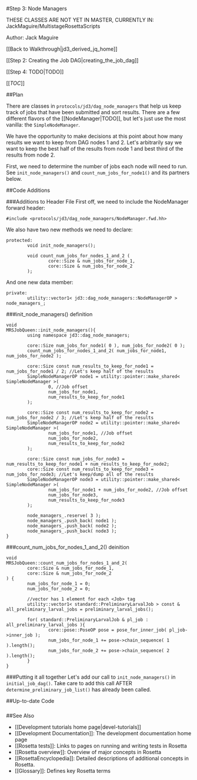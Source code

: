 #Step 3: Node Managers

THESE CLASSES ARE NOT YET IN MASTER, CURRENTLY IN: JackMaguire/MultistageRosettaScripts

Author: Jack Maguire

[[Back to Walkthrough|jd3_derived_jq_home]]

[[Step 2: Creating the Job DAG|creating_the_job_dag]]

[[Step 4: TODO|TODO]]

[[_TOC_]]

##Plan

There are classes in `protocols/jd3/dag_node_managers` that help us keep track of jobs that have been submitted and sort results.
There are a few different flavors of the [[NodeManager|TODO]], but let's just use the most vanilla: the `SimpleNodeManager`.

We have the opportunity to make decisions at this point about how many results we want to keep from DAG nodes 1 and 2.
Let's arbitrarily say we want to keep the best half of the results from node 1 and best third of the results from node 2.

First, we need to determine the number of jobs each node will need to run.
See `init_node_managers()` and `count_num_jobs_for_node1()` and its partners below.

##Code Additions

###Additions to Header File
First off, we need to include the NodeManager forward header:
```
#include <protocols/jd3/dag_node_managers/NodeManager.fwd.hh>
```

We also have two new methods we need to declare:
```
protected:
        void init_node_managers();

        void count_num_jobs_for_nodes_1_and_2 (
                core::Size & num_jobs_for_node_1,
                core::Size & num_jobs_for_node_2
        );
```

And one new data member:
```
private:
        utility::vector1< jd3::dag_node_managers::NodeManagerOP > node_managers_;
```

###init_node_managers() definition
```
void
MRSJobQueen::init_node_managers(){
        using namespace jd3::dag_node_managers;

        core::Size num_jobs_for_node1( 0 ), num_jobs_for_node2( 0 );
        count_num_jobs_for_nodes_1_and_2( num_jobs_for_node1, num_jobs_for_node2 );

        core::Size const num_results_to_keep_for_node1 = num_jobs_for_node1 / 2; //Let's keep half of the results
        SimpleNodeManagerOP node1 = utility::pointer::make_shared< SimpleNodeManager >(
                0, //Job offset
                num_jobs_for_node1,
                num_results_to_keep_for_node1
        );

        core::Size const num_results_to_keep_for_node2 = num_jobs_for_node2 / 3; //Let's keep half of the results
        SimpleNodeManagerOP node2 = utility::pointer::make_shared< SimpleNodeManager >(
                num_jobs_for_node1, //Job offset
                num_jobs_for_node2,
                num_results_to_keep_for_node2
        );

        core::Size const num_jobs_for_node3 = num_results_to_keep_for_node1 + num_results_to_keep_for_node2;
        core::Size const num_results_to_keep_for_node3 = num_jobs_for_node3; //Let's keep/dump all of the results
        SimpleNodeManagerOP node3 = utility::pointer::make_shared< SimpleNodeManager >(
                num_jobs_for_node1 + num_jobs_for_node2, //Job offset
                num_jobs_for_node3,
                num_results_to_keep_for_node3
        );

        node_managers_.reserve( 3 );
        node_managers_.push_back( node1 );
        node_managers_.push_back( node2 );
        node_managers_.push_back( node3 );
}
```

###count_num_jobs_for_nodes_1_and_2() deinition
```
void
MRSJobQueen::count_num_jobs_for_nodes_1_and_2(
        core::Size & num_jobs_for_node_1,
        core::Size & num_jobs_for_node_2
) {
        num_jobs_for_node_1 = 0;
        num_jobs_for_node_2 = 0;

        //vector has 1 element for each <Job> tag
        utility::vector1< standard::PreliminaryLarvalJob > const & all_preliminary_larval_jobs = preliminary_larval_jobs();

        for( standard::PreliminaryLarvalJob & pl_job : all_preliminary_larval_jobs ){
                core::pose::PoseOP pose = pose_for_inner_job( pl_job->inner_job );
                num_jobs_for_node_1 += pose->chain_sequence( 1 ).length();
                num_jobs_for_node_2 += pose->chain_sequence( 2 ).length();
        }
}
```

###Putting it all together
Let's add our call to `init_node_managers()` in	`initial_job_dag()`.
Take care to add this call AFTER `determine_preliminary_job_list()` has already been called.

##Up-to-date Code

###

###

##See Also

* [[Development tutorials home page|devel-tutorials]]
* [[Development Documentation]]: The development documentation home page
* [[Rosetta tests]]: Links to pages on running and writing tests in Rosetta
* [[Rosetta overview]]: Overview of major concepts in Rosetta
* [[RosettaEncyclopedia]]: Detailed descriptions of additional concepts in Rosetta.
* [[Glossary]]: Defines key Rosetta terms